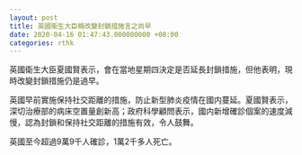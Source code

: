 ```yaml
---
layout: post
title: 英國衛生大臣稱改變封鎖措施言之尚早
date: 2020-04-16 01:47:43.000000000 +08:00
categories: rthk
---
```


英國衛生大臣夏國賢表示，會在當地星期四決定是否延長封鎖措施，但他表明，現時改變封鎖措施仍是過早。

英國早前實施保持社交距離的措施，防止新型肺炎疫情在國内蔓延。夏國賢表示，深切治療部的病床空置量創新高；政府科學顧問表示，國内新增確診個案的速度減慢，認為封鎖和保持社交距離的措施有效，令人鼓舞。

英國至今超過9萬9千人確診，1萬2千多人死亡。

